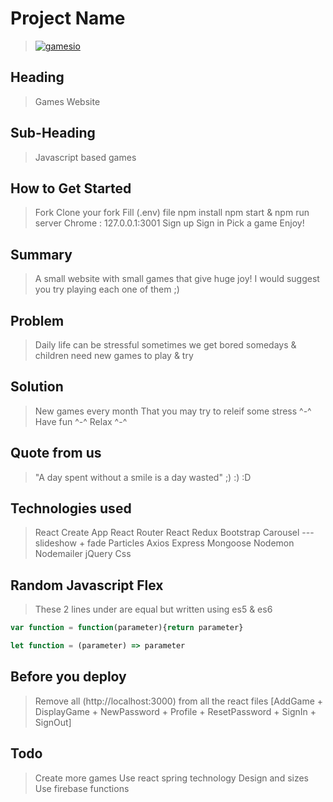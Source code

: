 # Project Name #
  > [![gamesio](https://i.postimg.cc/7Y1YVQFd/banner.png)](https://gamesio.herokuapp.com/)

## Heading ##
  > Games Website

## Sub-Heading ##
  > Javascript based games

## How to Get Started ##
  > Fork
  > Clone your fork
  > Fill (.env) file
  > npm install
  > npm start & npm run server
  > Chrome : 127.0.0.1:3001
  > Sign up
  > Sign in
  > Pick a game
  > Enjoy!

## Summary ##
  > A small website with small games that give huge joy! I would suggest you try playing each one of them ;)

## Problem ##
  > Daily life can be stressful sometimes we get bored somedays & children need new games to play & try

## Solution ##
  > New games every month That you may try to releif some stress ^-^ Have fun ^-^ Relax ^-^

## Quote from us ##
  > "A day spent without a smile is a day wasted" ;) :) :D

## Technologies used ##
  > React Create App
  > React Router
  > React Redux
  > Bootstrap
  > Carousel --- slideshow + fade
  > Particles
  > Axios
  > Express
  > Mongoose
  > Nodemon
  > Nodemailer
  > jQuery
  > Css

## Random Javascript Flex ##
  > These 2 lines under are equal but written using es5 & es6

```javascript
var function = function(parameter){return parameter}

let function = (parameter) => parameter
```
## Before you deploy ##
  > Remove all (http://localhost:3000) from all the react files [AddGame + DisplayGame + NewPassword + Profile + ResetPassword + SignIn + SignOut]

## Todo ##
  > Create more games
  > Use react spring technology
  > Design and sizes
  > Use firebase functions
